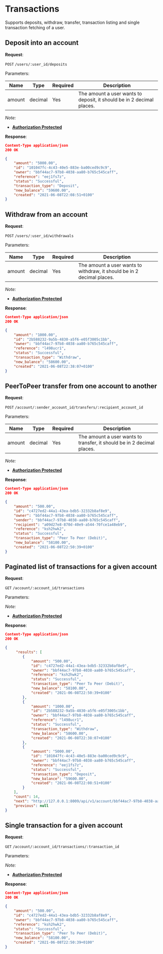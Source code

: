 # Transactions
Supports deposits, withdraw, transfer, transaction listing and single transaction fetching of a user.

## Deposit into an account

**Request**:

`POST` `/users/:user_id/deposits`

Parameters:

Name     | Type    | Required | Description
---------|---------|----------|------------
amount   | decimal | Yes      | The amount a user wants to deposit, it should be in 2 decimal places.

*Note:*

- **[Authorization Protected](authentication.md)**

**Response**:

```json
Content-Type application/json
200 OK

{
    "amount": "5000.00",
    "id": "101047fc-4c43-40e5-883e-ba00ced9c9c9",
    "owner": "bbf44ac7-97b8-4038-aa80-b765c545caff",
    "reference": "eej1fs7z",
    "status": "Successful",
    "transaction_type": "Deposit",
    "new_balance": "59600.00",
    "created": "2021-06-08T22:08:51+0100"
}
```


## Withdraw from an account

**Request**:

`POST` `/users/:user_id/withdrawals`

Parameters:

Name     | Type    | Required | Description
---------|---------|----------|------------
amount   | decimal | Yes      | The amount a user wants to withdraw, it should be in 2 decimal places.

*Note:*

- **[Authorization Protected](authentication.md)**

**Response**:

```json
Content-Type application/json
200 OK

{
    "amount": "1000.00",
    "id": "2b588232-9a5b-4830-a5f6-e05f3005c1bb",
    "owner": "bbf44ac7-97b8-4038-aa80-b765c545caff",
    "reference": "l498ucr1",
    "status": "Successful",
    "transaction_type": "Withdraw",
    "new_balance": "58600.00",
    "created": "2021-06-08T22:38:07+0100"
}
```


## PeerToPeer transfer from one account to another

**Request**:

`POST` `/account/:sender_account_id/transfers/:recipient_account_id`

Parameters:

Name     | Type    | Required | Description
---------|---------|----------|------------
amount   | decimal | Yes      | The amount a user wants to transfer, it should be in 2 decimal places.

*Note:*

- **[Authorization Protected](authentication.md)**

**Response**:

```json
Content-Type application/json
200 OK

{
    "amount": "500.00",
    "id": "c4727ed2-44a1-43ea-bdb5-32332b8af8e9",
    "owner": "bbf44ac7-97b8-4038-aa80-b765c545caff",
    "sender": "bbf44ac7-97b8-4038-aa80-b765c545caff",
    "recipient": "a09d27e8-870d-40e9-a544-70fce1a48eb9",
    "reference": "ksh2hwk2",
    "status": "Successful",
    "transaction_type": "Peer To Peer (Debit)",
    "new_balance": "58100.00",
    "created": "2021-06-08T22:50:39+0100"
}
```


## Paginated list of transactions for a given account

**Request**:

`GET` `/account/:account_id/transactions`

Parameters:


*Note:*

- **[Authorization Protected](authentication.md)**

**Response**:

```json
Content-Type application/json
200 OK

{
     "results": [
        {
            "amount": "500.00",
            "id": "c4727ed2-44a1-43ea-bdb5-32332b8af8e9",
            "owner": "bbf44ac7-97b8-4038-aa80-b765c545caff",
            "reference": "ksh2hwk2",
            "status": "Successful",
            "transaction_type": "Peer To Peer (Debit)",
            "new_balance": "58100.00",
            "created": "2021-06-08T22:50:39+0100"
        },
        {
            "amount": "1000.00",
            "id": "2b588232-9a5b-4830-a5f6-e05f3005c1bb",
            "owner": "bbf44ac7-97b8-4038-aa80-b765c545caff",
            "reference": "l498ucr1",
            "status": "Successful",
            "transaction_type": "Withdraw",
            "new_balance": "58600.00",
            "created": "2021-06-08T22:38:07+0100"
        },
        {
            "amount": "5000.00",
            "id": "101047fc-4c43-40e5-883e-ba00ced9c9c9",
            "owner": "bbf44ac7-97b8-4038-aa80-b765c545caff",
            "reference": "eej1fs7z",
            "status": "Successful",
            "transaction_type": "Deposit",
            "new_balance": "59600.00",
            "created": "2021-06-08T22:08:51+0100"
        }
    ],
    "count": 14,
    "next": "http://127.0.0.1:8009/api/v1/account/bbf44ac7-97b8-4038-aa80-b765c545caff/transactions/?page=2&limit=3",
    "previous": null
}
```


## Single transaction for a given account

**Request**:

`GET` `/account/:account_id/transactions/:transaction_id`

Parameters:


*Note:*

- **[Authorization Protected](authentication.md)**

**Response**:

```json
Content-Type application/json
200 OK

{
    "amount": "500.00",
    "id": "c4727ed2-44a1-43ea-bdb5-32332b8af8e9",
    "owner": "bbf44ac7-97b8-4038-aa80-b765c545caff",
    "reference": "ksh2hwk2",
    "status": "Successful",
    "transaction_type": "Peer To Peer (Debit)",
    "new_balance": "58100.00",
    "created": "2021-06-08T22:50:39+0100"
}
```

